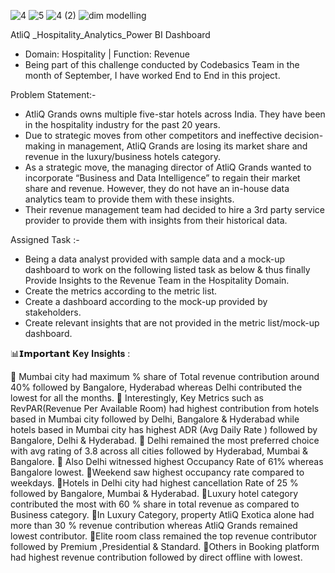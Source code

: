 ![4](https://github.com/user-attachments/assets/4087012d-fd40-4ecc-a492-f10c0b71f23b)
![5](https://github.com/user-attachments/assets/32bbe4e2-a129-41f3-b970-a45544eef827)
![4  (2)](https://github.com/user-attachments/assets/5c9f2f78-10fa-49e7-a604-397d24c7b7cd)
![dim modelling](https://github.com/user-attachments/assets/4a422244-1b9f-430a-87f0-83b7da53bdd9)



  AtliQ _Hospitality_Analytics_Power BI Dashboard
- Domain: Hospitality | Function: Revenue
- Being part of this challenge conducted by Codebasics Team in the month of September, I have worked End to End in this project.

Problem Statement:- 
- AtliQ Grands owns multiple five-star hotels across India. They have been in the hospitality industry for the past 20 years. 
- Due to strategic moves from other competitors and ineffective decision-making in management, AtliQ Grands are losing its market share and revenue in the luxury/business hotels category.
- As a strategic move, the managing director of AtliQ Grands wanted to incorporate “Business and Data Intelligence” to regain their market share and revenue. However, they do not have an in-house data analytics team to provide them with these insights.
- Their revenue management team had decided to hire a 3rd party service provider to provide them with insights from their historical data.

Assigned Task :- 
 - Being a data analyst provided with sample data and a mock-up dashboard to work on the following listed task as below & thus finally Provide Insights to the Revenue Team in the Hospitality Domain.
- Create the metrics according to the metric list.
- Create a dashboard according to the mock-up provided by stakeholders.
- Create relevant insights that are not provided in the metric list/mock-up dashboard.

📊𝗜𝗺𝗽𝗼𝗿𝘁𝗮𝗻𝘁 𝐊𝐞𝐲 𝐈𝐧𝐬𝐢𝐠𝐡𝐭𝐬 :

🔺 Mumbai city had maximum % share of Total revenue contribution around 40% followed by Bangalore, Hyderabad whereas Delhi contributed the lowest for all the months.
🔺 Interestingly, Key Metrics such as RevPAR(Revenue Per Available Room) had highest contribution from hotels based in Mumbai city followed by Delhi, Bangalore & Hyderabad while hotels based in Mumbai city has highest ADR (Avg Daily Rate ) followed by Bangalore, Delhi & Hyderabad.
🔺 Delhi remained the most preferred choice with avg rating of 3.8 across all cities followed by Hyderabad, Mumbai & Bangalore.
🔺 Also Delhi witnessed highest Occupancy Rate of 61% whereas Bangalore lowest. 
🔺Weekend saw highest occupancy rate compared to weekdays.
🔺Hotels in Delhi city had highest cancellation Rate of 25 % followed by Bangalore, Mumbai & Hyderabad.
🔺Luxury hotel category contributed the most with 60 % share in total revenue as compared to Business category. 
🔺In Luxury Category, property AtliQ Exotica alone had more than 30 % revenue contribution whereas AtliQ Grands remained lowest contributor.
🔺Elite room class remained the top revenue contributor followed by Premium ,Presidential & Standard.
🔺Others in Booking platform had highest revenue contribution followed by direct offline with lowest. 
